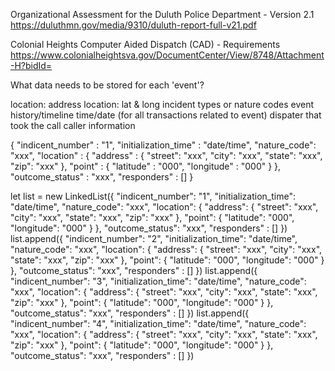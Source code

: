Organizational Assessment for the Duluth Police Department - Version 2.1
https://duluthmn.gov/media/9310/duluth-report-full-v21.pdf

Colonial Heights Computer Aided Dispatch (CAD) - Requirements
https://www.colonialheightsva.gov/DocumentCenter/View/8748/Attachment-H?bidId=



What data needs to be stored for each 'event'?

location: address
location: lat & long
incident types or nature codes
event history/timeline
time/date (for all transactions related to event)
dispater that took the call
caller information



{
    "indicent_number" : "1",
    "initialization_time" : "date/time",
    "nature_code": "xxx",
    "location" : {
        "address" : {
            "street": "xxx",
            "city": "xxx",
            "state": "xxx",
            "zip": "xxx"
        },
        "point" : {
            "latitude" : "000",
            "longitude" : "000"
        }
    },
    "outcome_status" : "xxx",
    "responders" : []
}




let list = new LinkedList({
    "indicent_number": "1",
    "initialization_time": "date/time",
    "nature_code": "xxx",
    "location": {
        "address": {
            "street": "xxx",
            "city": "xxx",
            "state": "xxx",
            "zip": "xxx"
        },
        "point": {
            "latitude": "000",
            "longitude": "000"
        }
    },
    "outcome_status": "xxx",
    "responders" : []
})
list.append({
    "indicent_number": "2",
    "initialization_time": "date/time",
    "nature_code": "xxx",
    "location": {
        "address": {
            "street": "xxx",
            "city": "xxx",
            "state": "xxx",
            "zip": "xxx"
        },
        "point": {
            "latitude": "000",
            "longitude": "000"
        }
    },
    "outcome_status": "xxx",
    "responders" : []
})
list.append({
    "indicent_number": "3",
    "initialization_time": "date/time",
    "nature_code": "xxx",
    "location": {
        "address": {
            "street": "xxx",
            "city": "xxx",
            "state": "xxx",
            "zip": "xxx"
        },
        "point": {
            "latitude": "000",
            "longitude": "000"
        }
    },
    "outcome_status": "xxx",
    "responders" : []
})
list.append({
    "indicent_number": "4",
    "initialization_time": "date/time",
    "nature_code": "xxx",
    "location": {
        "address": {
            "street": "xxx",
            "city": "xxx",
            "state": "xxx",
            "zip": "xxx"
        },
        "point": {
            "latitude": "000",
            "longitude": "000"
        }
    },
    "outcome_status": "xxx",
    "responders" : []
})